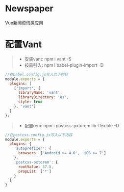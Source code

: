 # Newspaper
Vue新闻资讯类应用

# 配置Vant

>- 安装vant: npm i vant -S
>- 按需引入: npm i babel-plugin-import -D

```javascript
//在babel.config.js写入以下内容
module.exports = {
  plugins: [
    ['import', {
      libraryName: 'vant',
      libraryDirectory: 'es',
      style: true
    }, 'vant']
  ]
};
```

>- 配置rem: npm i postcss-pxtorem lib-flexible -D
```javascript
//在postcss.config.js写入以下内容
module.exports = {
  plugins: {
    'autoprefixer': {
      browsers: ['Android >= 4.0', 'iOS >= 7']
    },
    'postcss-pxtorem': {
      rootValue: 37.5,
      propList: ['*']
    }
  }
}
```